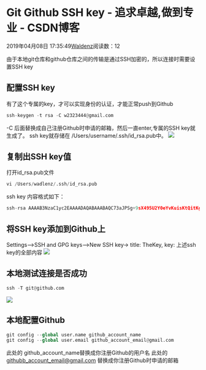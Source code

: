 
# Git Github SSH key - 追求卓越,做到专业 - CSDN博客


2019年04月08日 17:35:49[Waldenz](https://me.csdn.net/enter89)阅读数：12


由于本地git仓库和github仓库之间的传输是通过SSH加密的，所以连接时需要设置SSH key
## 配置SSH key
有了这个专属的key，才可以实现身份的认证，才能正常push到Github
```python
ssh-keygen -t rsa -C w2323444@gmail.com
```
-C 后面替换成自己注册Github时申请的邮箱，然后一直enter,专属的SSH key就生成了。
ssh key就存储在 /Users/username/.ssh/id_rsa.pub中。
![](https://img-blog.csdnimg.cn/20190408165730490.png?x-oss-process=image/watermark,type_ZmFuZ3poZW5naGVpdGk,shadow_10,text_aHR0cHM6Ly9ibG9nLmNzZG4ubmV0L2VudGVyODk=,size_16,color_FFFFFF,t_70)
## 复制出SSH key值
打开id_rsa.pub文件
```python
vi /Users/wadlenz/.ssh/id_rsa.pub
```
ssh key 内容格式如下：
```python
ssh-rsa AAAAB3NzaC1yc2EAAAADAQABAAABAQC73aJPSg+9sX495U2Y0eYvKuisKtQitKgYZYKzJyNwG2ETt+7N6aJ+9t/LEBVwUPr+ArsMcBuU85zfLvEQH93WD+StnRj2Xu+fPVaKudYmcvKIpr6EhisAKS0oD5JPbNxQDGSa8zLWo160coIrQu3hVgItBqxsnNoxfPSD/+rh9O1a6MYlQBBJQYK28+8qFL6ukFo0BlmE3LtGhtU8QHVKxSlmYK8ATbXj2zO/LXPBVUUqk0WqP86nCElcoNgrNlu0aLGfUwOBd3y4V6xbtJFVz/1VkLUS7HyQ3gvJbyIBDOr5A3pBp5ckuwRCUabucl2UyRr************FF myaccount@gmail.com
```
## 将SSH key添加到Github上
Settings-->SSH and GPG keys-->New SSH key-> title: TheKey, key: 上述ssh key的全部内容
![](https://img-blog.csdnimg.cn/20190408172036526.png?x-oss-process=image/watermark,type_ZmFuZ3poZW5naGVpdGk,shadow_10,text_aHR0cHM6Ly9ibG9nLmNzZG4ubmV0L2VudGVyODk=,size_16,color_FFFFFF,t_70)
## 本地测试连接是否成功
```python
ssh -T git@github.com
```
![](https://img-blog.csdnimg.cn/20190408172548961.png)
## 本地配置Github
```python
git config --global user.name github_account_name
git config --global user.email github_account_email@gmail.com
```
此处的 github_account_name替换成你注册Github的用户名
此处的 githubb_account_email@gmail.com 替换成你注册Github时申请的邮箱

